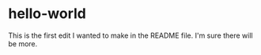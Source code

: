 # hello-world
This is the first edit I wanted to make in the README file. I'm sure there will be more.
